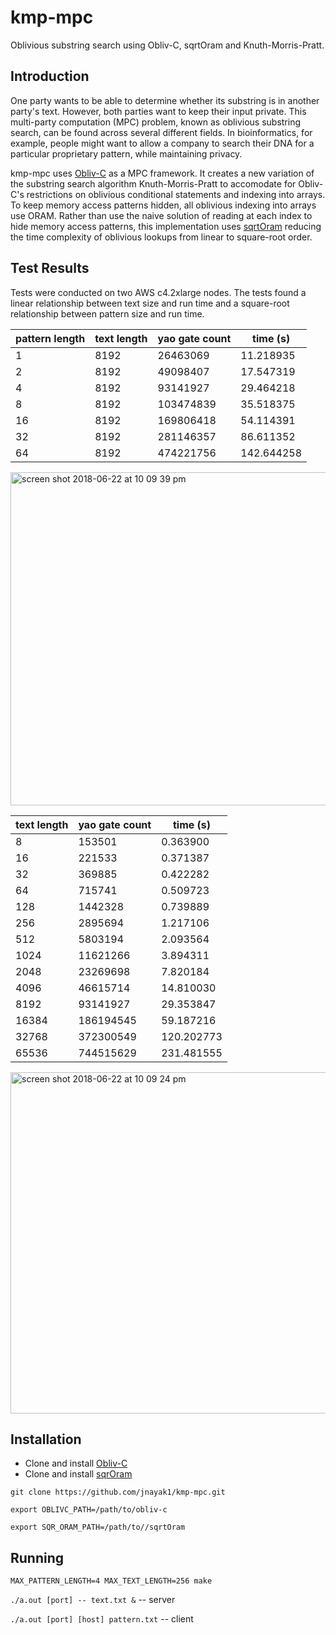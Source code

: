 # kmp-mpc
Oblivious substring search using Obliv-C, sqrtOram and Knuth-Morris-Pratt.

## Introduction
One party wants to be able to determine whether its substring is in another party's text. However, both parties want to keep their input private. This multi-party computation (MPC) problem, known as oblivious substring search, can be found across several different fields. In bioinformatics, for example, people might want to allow a company to search their DNA for a particular proprietary pattern, while maintaining privacy.

kmp-mpc uses [Obliv-C](https://github.com/samee/obliv-c) as a MPC framework. It creates a new variation of the substring search algorithm Knuth-Morris-Pratt to accomodate for Obliv-C's restrictions on oblivious conditional statements and indexing into arrays. To keep memory access patterns hidden, all oblivious indexing into arrays use ORAM. Rather than use the naive solution of reading at each index to hide memory access patterns, this implementation uses [sqrtOram](https://github.com/samee/sqrtOram) reducing the time complexity of oblivious lookups from linear to square-root order.

## Test Results
Tests were conducted on two AWS c4.2xlarge nodes. The tests found a linear relationship between text size and run time and a square-root relationship between pattern size and run time.

|pattern length|text length|yao gate count| time (s) |
| ------------ | --------- | ------------ | -------- | 
|1             |8192       |26463069      |11.218935 | 
|2             |8192       |49098407      |17.547319 |
|4             |8192       |93141927      |29.464218 |
|8             |8192       |103474839     |35.518375 |
|16            |8192       |169806418     |54.114391 |
|32            |8192       |281146357     |86.611352 |
|64            |8192       |474221756     |142.644258|

<img width="533" alt="screen shot 2018-06-22 at 10 09 39 pm" src="https://user-images.githubusercontent.com/11620890/41804695-09bdf66e-7669-11e8-9903-f9aa4488825e.png">

| text length | yao gate count| time (s)   |
| ----------- | ------------- | ---------- |
|  8           |153501         |0.363900   |
|  16          |221533         |0.371387   |
|  32          |369885         |0.422282   |
|  64          |715741         |0.509723   |
|  128         |1442328        |0.739889   |
|  256         |2895694        |1.217106   |
|  512         |5803194        |2.093564   |
|  1024        |11621266       |3.894311   |
|  2048        |23269698       |7.820184   |
|  4096        |46615714       |14.810030  |
|  8192        |93141927       |29.353847  |
|  16384       |186194545      |59.187216  |
|  32768       |372300549      |120.202773 |
|  65536       |744515629      |231.481555 |

<img width="546" alt="screen shot 2018-06-22 at 10 09 24 pm" src="https://user-images.githubusercontent.com/11620890/41804706-4cd4295a-7669-11e8-900c-af347335d08a.png">

## Installation
- Clone and install [Obliv-C](https://github.com/samee/obliv-c#installation)
- Clone and install [sqrOram](https://github.com/samee/sqrtOram)

`git clone https://github.com/jnayak1/kmp-mpc.git`

`export OBLIVC_PATH=/path/to/obliv-c`

`export SQR_ORAM_PATH=/path/to//sqrtOram`

## Running
`MAX_PATTERN_LENGTH=4 MAX_TEXT_LENGTH=256 make`

`./a.out [port] -- text.txt &` -- server

`./a.out [port] [host] pattern.txt` -- client




 



